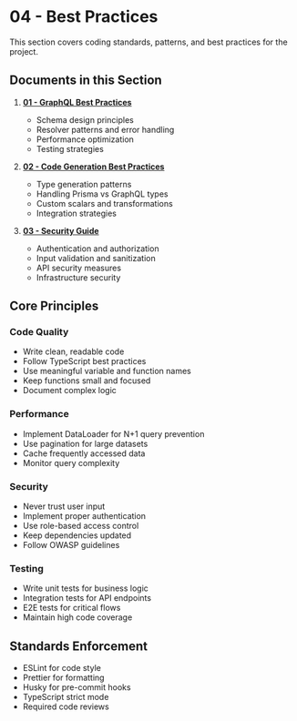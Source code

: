 # 04 - Best Practices

This section covers coding standards, patterns, and best practices for the project.

## Documents in this Section

1. **[01 - GraphQL Best Practices](./01-graphql-best-practices.md)**
   - Schema design principles
   - Resolver patterns and error handling
   - Performance optimization
   - Testing strategies

2. **[02 - Code Generation Best Practices](./02-codegen-best-practices.md)**
   - Type generation patterns
   - Handling Prisma vs GraphQL types
   - Custom scalars and transformations
   - Integration strategies

3. **[03 - Security Guide](./03-security.md)**
   - Authentication and authorization
   - Input validation and sanitization
   - API security measures
   - Infrastructure security

## Core Principles

### Code Quality
- Write clean, readable code
- Follow TypeScript best practices
- Use meaningful variable and function names
- Keep functions small and focused
- Document complex logic

### Performance
- Implement DataLoader for N+1 query prevention
- Use pagination for large datasets
- Cache frequently accessed data
- Monitor query complexity

### Security
- Never trust user input
- Implement proper authentication
- Use role-based access control
- Keep dependencies updated
- Follow OWASP guidelines

### Testing
- Write unit tests for business logic
- Integration tests for API endpoints
- E2E tests for critical flows
- Maintain high code coverage

## Standards Enforcement

- ESLint for code style
- Prettier for formatting
- Husky for pre-commit hooks
- TypeScript strict mode
- Required code reviews